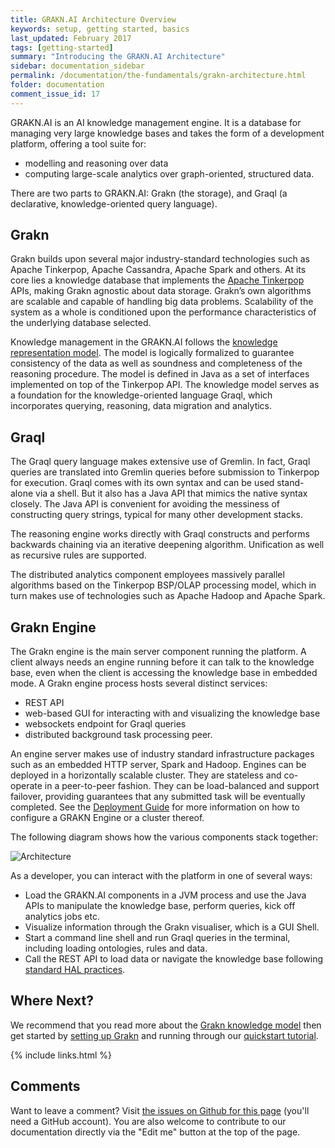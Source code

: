 ```yaml
---
title: GRAKN.AI Architecture Overview
keywords: setup, getting started, basics
last_updated: February 2017
tags: [getting-started]
summary: "Introducing the GRAKN.AI Architecture"
sidebar: documentation_sidebar
permalink: /documentation/the-fundamentals/grakn-architecture.html
folder: documentation
comment_issue_id: 17
---
```


GRAKN.AI is an AI knowledge management engine. It is a database for managing very large knowledge bases and takes the form of a development platform, offering a tool suite for:

* modelling and reasoning over data
* computing large-scale analytics over graph-oriented, structured data.

There are two parts to GRAKN.AI: Grakn (the storage), and Graql (a  declarative, knowledge-oriented query language).

## Grakn

Grakn builds upon several major industry-standard technologies such as Apache Tinkerpop, Apache Cassandra, Apache Spark and others. At its core lies a knowledge database that implements the [Apache Tinkerpop](https://tinkerpop.apache.org) APIs, making Grakn agnostic about data storage. Grakn’s own algorithms are scalable and capable of handling big data problems. Scalability of the system as a whole is conditioned upon the performance characteristics of the underlying database selected. 

Knowledge management in the GRAKN.AI follows the [knowledge representation model](../the-fundamentals/grakn-knowledge-model.html). The model is logically formalized to guarantee consistency of the data as well as soundness and completeness of the reasoning procedure. The model is defined in Java as a set of interfaces implemented on top of the Tinkerpop API. The knowledge model serves as a foundation for the knowledge-oriented language Graql, which incorporates querying, reasoning, data migration and analytics.

## Graql

The Graql query language makes extensive use of Gremlin. In fact, Graql queries are translated into Gremlin queries before submission to Tinkerpop for execution. Graql comes with its own syntax and can be used stand-alone via a shell. But it also has a Java API that mimics the native syntax closely. The Java API is convenient for avoiding the messiness of constructing query strings, typical for many other development stacks.

The reasoning engine works directly with Graql constructs and performs backwards chaining via an iterative deepening algorithm. Unification as well as recursive rules are supported.

The distributed analytics component employees massively parallel algorithms based on the Tinkerpop BSP/OLAP processing model, which in turn makes use of technologies such as Apache Hadoop and Apache Spark. 

## Grakn Engine

The Grakn engine is the main server component running the platform. A client always needs an engine running before it can talk to the knowledge base, even when the client is accessing the knowledge base in embedded mode. A Grakn engine process hosts several distinct services:

* REST API
* web-based GUI for interacting with and visualizing the knowledge base
* websockets endpoint for Graql queries
* distributed background task processing peer.

An engine server makes use of industry standard infrastructure packages such as an embedded HTTP server, Spark and Hadoop. Engines can be deployed in a horizontally scalable cluster. They are stateless and co-operate in a peer-to-peer fashion. They can be load-balanced and support failover, providing guarantees that any submitted task will be eventually completed. See the [Deployment Guide](../deploy-grakn/grakn-deployment-guide.html) for more information on how to configure a GRAKN Engine or a cluster thereof.

The following diagram shows how the various components stack together:

![Architecture](/images/grakn-architecture.png)

As a developer, you can interact with the platform in one of several ways:

* Load the GRAKN.AI components in a JVM process and use the Java APIs to manipulate the knowledge base, perform queries, kick off analytics jobs etc.
* Visualize information through the Grakn visualiser, which is a GUI Shell.
* Start a command line shell and run Graql queries in the terminal, including loading ontologies, rules and data.
* Call the REST API to load data or navigate the knowledge base following [standard HAL practices](http://stateless.co/hal_specification.html).


## Where Next?

We recommend that you read more about the [Grakn knowledge model](../the-fundamentals/grakn-knowledge-model.html) then get started by [setting up Grakn](..get-started/setup-guide.html) and running through our [quickstart tutorial](../get-started/quickstart-tutorial.html).

{% include links.html %}

## Comments
Want to leave a comment? Visit <a href="https://github.com/graknlabs/docs/issues/17" target="_blank">the issues on Github for this page</a> (you'll need a GitHub account). You are also welcome to contribute to our documentation directly via the "Edit me" button at the top of the page.
